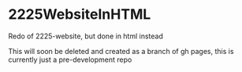# 2225WebsiteInHTML
Redo of 2225-website, but done in html instead

This will soon be deleted and created as a branch of gh pages, this is currently just a pre-development repo 
